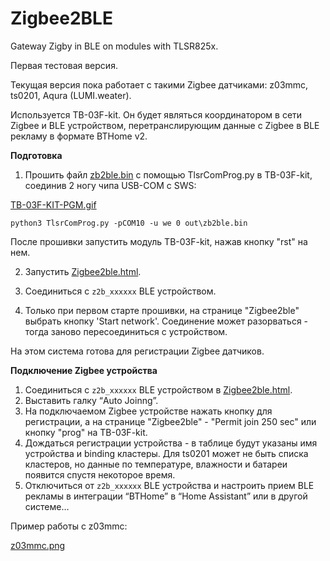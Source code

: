 # Zigbee2BLE
Gateway Zigby in BLE on modules with TLSR825x.


Первая тестовая версия.

Текущая версия пока работает с такими Zigbee датчиками:  z03mmc, ts0201, Aqura (LUMI.weater).

Используется TB-03F-kit. Он будет являться координатором в сети Zigbee и BLE устройством, перетранслирующим данные с Zigbee в BLE рекламу в формате BTHome v2.

**Подготовка**

1. Прошить файл [zb2ble.bin](https://github.com/pvvx/Zigbee2BLE/raw/master/out/zb2ble.bin) с помощью TlsrComProg.py в TB-03F-kit, соединив 2 ногу чипа USB-COM с SWS:

[TB-03F-KIT-PGM.gif](https://github.com/pvvx/Zigbee2BLE/blob/master/img/TB-03F-KIT-PGM.gif)

```
python3 TlsrComProg.py -pCOM10 -u we 0 out\zb2ble.bin
```

После прошивки запустить модуль TB-03F-kit, нажав кнопку "rst" на нем.

2. Запустить [Zigbee2ble.html](https://pvvx.github.io/Zigbee2ble/Zigbee2ble.html). 

3. Соединиться с `z2b_xxxxxx` BLE устройством.

4. Только при первом старте прошивки, на странице "Zigbee2ble" выбрать кнопку 'Start network'. Соединение может разорваться - тогда заново пересоединиться с устройством.

На этом система готова для регистрации Zigbee датчиков.

**Подключение Zigbee устройства**

1.	Соединиться с `z2b_xxxxxx` BLE устройством в [Zigbee2ble.html](https://pvvx.github.io/Zigbee2ble/Zigbee2ble.html).
2.	Выставить галку “Auto Joinng”.
3.	На подключаемом Zigbee устройстве нажать кнопку для регистрации, а на странице "Zigbee2ble" - "Permit join 250 sec" или кнопку "prog" на TB-03F-kit.
4.	Дождаться регистрации устройства - в таблице будут указаны имя устройства и binding кластеры. Для ts0201 может не быть списка кластеров, но данные по температуре, влажности и батареи появится спустя некоторое время.
5.	Отключиться от `z2b_xxxxxx` BLE устройства и настроить прием BLE рекламы в интеграции “BTHome” в “Home Assistant” или в другой системе…


Пример работы с z03mmc:

[z03mmc.png](https://github.com/pvvx/Zigbee2BLE/blob/master/img/z03mmc.png?raw=true)
